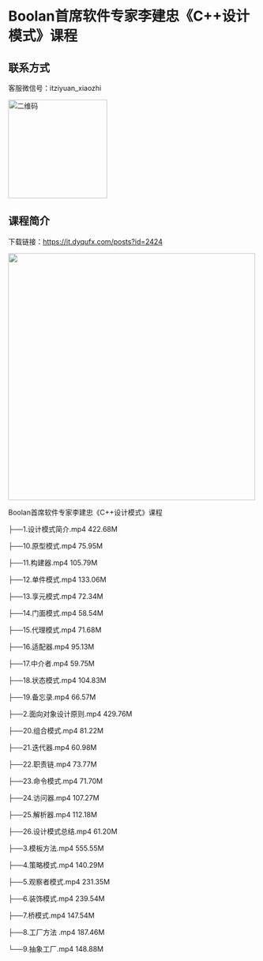 # Boolan首席软件专家李建忠《C++设计模式》课程

## 联系方式

客服微信号：itziyuan_xiaozhi

<img src="https://ziyuanyun.oss-cn-guangzhou.aliyuncs.com/common/20240614073449/666b82192834a.jpg" width="200" height="200" alt="二维码">

## 课程简介

下载链接：https://it.dyqufx.com/posts?id=2424

<img src="https://ziyuanyun.oss-cn-guangzhou.aliyuncs.com/yun/20240515183948/664490f4f1b2b.jpg" width="500" alt="">

  Boolan首席软件专家李建忠《C++设计模式》课程



 ├──1.设计模式简介.mp4 422.68M

 ├──10.原型模式.mp4 75.95M

 ├──11.构建器.mp4 105.79M

 ├──12.单件模式.mp4 133.06M

 ├──13.享元模式.mp4 72.34M

 ├──14.门面模式.mp4 58.54M

 ├──15.代理模式.mp4 71.68M

 ├──16.适配器.mp4 95.13M

 ├──17.中介者.mp4 59.75M

 ├──18.状态模式.mp4 104.83M

 ├──19.备忘录.mp4 66.57M

 ├──2.面向对象设计原则.mp4 429.76M

 ├──20.组合模式.mp4 81.22M

 ├──21.迭代器.mp4 60.98M

 ├──22.职责链.mp4 73.77M

 ├──23.命令模式.mp4 71.70M

 ├──24.访问器.mp4 107.27M

 ├──25.解析器.mp4 112.18M

 ├──26.设计模式总结.mp4 61.20M

 ├──3.模板方法.mp4 555.55M

 ├──4.策略模式.mp4 140.29M

 ├──5.观察者模式.mp4 231.35M

 ├──6.装饰模式.mp4 239.54M

 ├──7.桥模式.mp4 147.54M

 ├──8.工厂方法 .mp4 187.46M

 └──9.抽象工厂.mp4 148.88M

  